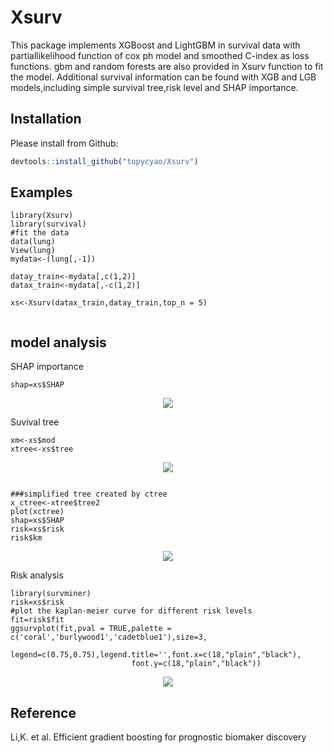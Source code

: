 # Xsurv
This package implements XGBoost and LightGBM in survival data with partiallikelihood function of cox ph model and smoothed C-index as loss functions.
gbm and random forests are also provided in Xsurv function to fit the model.
Additional survival information can be found with XGB and LGB models,including simple survival tree,risk level and SHAP importance. 
## Installation

Please install from Github:
``` r
devtools::install_github("topycyao/Xsurv")
```
## Examples
```{r}
library(Xsurv)
library(survival)
#fit the data 
data(lung)
View(lung)
mydata<-(lung[,-1])

datay_train<-mydata[,c(1,2)]
datax_train<-mydata[,-c(1,2)]

xs<-Xsurv(datax_train,datay_train,top_n = 5)


```
## model analysis


SHAP importance
```{r}
shap=xs$SHAP
```
<p align="center">
  <img src = "https://github.com/topycyao/Xsurv/blob/master/docs%20/figures/shaplung.png?raw=true">
</p>

Suvival tree

```{r}
xm<-xs$mod
xtree<-xs$tree
```
<p align="center">
  <img src = "https://github.com/topycyao/Xsurv/blob/master/docs%20/figures/exampletree.png?raw=true">
</p>

```{r}

###simplified tree created by ctree
x_ctree<-xtree$tree2
plot(xctree)
shap=xs$SHAP
risk=xs$risk
risk$km

```
<p align="center">
  <img src = "https://github.com/topycyao/Xsurv/blob/master/docs%20/figures/examplet2.png?raw=true">
</p>

Risk analysis
```{r}
library(survminer)
risk=xs$risk
#plot the kaplan-meier curve for different risk levels
fit=risk$fit
ggsurvplot(fit,pval = TRUE,palette = c('coral','burlywood1','cadetblue1'),size=3,
                          legend=c(0.75,0.75),legend.title='',font.x=c(18,"plain","black"),
                           font.y=c(18,"plain","black"))
```
<p align="center">
  <img src = "https://github.com/topycyao/Xsurv/blob/master/docs%20/figures/kmrisk.png?raw=true">
</p>

## Reference

Li,K. et al. Efficient gradient boosting for prognostic biomaker discovery

